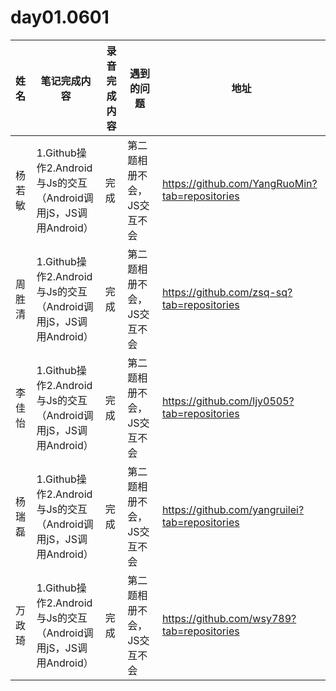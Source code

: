 # day01.0601

| 姓名   | 笔记完成内容                                                 | 录音完成内容 | 遇到的问题                                         | 地址                                                 |
| :----- | ------------------------------------------------------------ | ------------ | -------------------------------------------------- | ---------------------------------------------------- |
| 杨若敏   | 1.Github操作2.Android与Js的交互（Android调用jS，JS调用Android）|       完成       | 第二题相册不会，JS交互不会 | https://github.com/YangRuoMin?tab=repositories |
| 周胜清  |  1.Github操作2.Android与Js的交互（Android调用jS，JS调用Android）                                                            |    完成<br>         |         第二题相册不会，JS交互不会                                           |      https://github.com/zsq-sq?tab=repositories                                               
| 李佳怡 | 1.Github操作2.Android与Js的交互（Android调用jS，JS调用Android）                                                              |完成              |第二题相册不会，JS交互不会                                                    |https://github.com/ljy0505?tab=repositories                                            |
| 杨瑞磊   |1.Github操作2.Android与Js的交互（Android调用jS，JS调用Android）                                                    |完成              |第二题相册不会，JS交互不会                                                    | https://github.com/yangruilei?tab=repositories                                     |
| 万政琦  |1.Github操作2.Android与Js的交互（Android调用jS，JS调用Android） |   完成           |     第二题相册不会，JS交互不会     |      https://github.com/wsy789?tab=repositories                                       |
